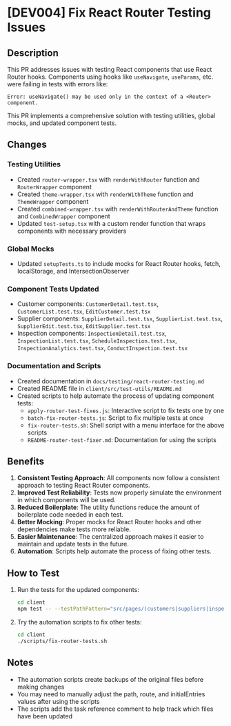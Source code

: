 # [DEV004] Fix React Router Testing Issues

## Description

This PR addresses issues with testing React components that use React Router hooks. Components using hooks like `useNavigate`, `useParams`, etc. were failing in tests with errors like:

```
Error: useNavigate() may be used only in the context of a <Router> component.
```

This PR implements a comprehensive solution with testing utilities, global mocks, and updated component tests.

## Changes

### Testing Utilities

- Created `router-wrapper.tsx` with `renderWithRouter` function and `RouterWrapper` component
- Created `theme-wrapper.tsx` with `renderWithTheme` function and `ThemeWrapper` component
- Created `combined-wrapper.tsx` with `renderWithRouterAndTheme` function and `CombinedWrapper` component
- Updated `test-setup.tsx` with a custom render function that wraps components with necessary providers

### Global Mocks

- Updated `setupTests.ts` to include mocks for React Router hooks, fetch, localStorage, and IntersectionObserver

### Component Tests Updated

- Customer components: `CustomerDetail.test.tsx`, `CustomerList.test.tsx`, `EditCustomer.test.tsx`
- Supplier components: `SupplierDetail.test.tsx`, `SupplierList.test.tsx`, `SupplierEdit.test.tsx`, `EditSupplier.test.tsx`
- Inspection components: `InspectionDetail.test.tsx`, `InspectionList.test.tsx`, `ScheduleInspection.test.tsx`, `InspectionAnalytics.test.tsx`, `ConductInspection.test.tsx`

### Documentation and Scripts

- Created documentation in `docs/testing/react-router-testing.md`
- Created README file in `client/src/test-utils/README.md`
- Created scripts to help automate the process of updating component tests:
  - `apply-router-test-fixes.js`: Interactive script to fix tests one by one
  - `batch-fix-router-tests.js`: Script to fix multiple tests at once
  - `fix-router-tests.sh`: Shell script with a menu interface for the above scripts
  - `README-router-test-fixer.md`: Documentation for using the scripts

## Benefits

1. **Consistent Testing Approach**: All components now follow a consistent approach to testing React Router components.
2. **Improved Test Reliability**: Tests now properly simulate the environment in which components will be used.
3. **Reduced Boilerplate**: The utility functions reduce the amount of boilerplate code needed in each test.
4. **Better Mocking**: Proper mocks for React Router hooks and other dependencies make tests more reliable.
5. **Easier Maintenance**: The centralized approach makes it easier to maintain and update tests in the future.
6. **Automation**: Scripts help automate the process of fixing other tests.

## How to Test

1. Run the tests for the updated components:
   ```bash
   cd client
   npm test -- --testPathPattern="src/pages/(customers|suppliers|inspections)"
   ```

2. Try the automation scripts to fix other tests:
   ```bash
   cd client
   ./scripts/fix-router-tests.sh
   ```

## Notes

- The automation scripts create backups of the original files before making changes
- You may need to manually adjust the path, route, and initialEntries values after using the scripts
- The scripts add the task reference comment to help track which files have been updated 
